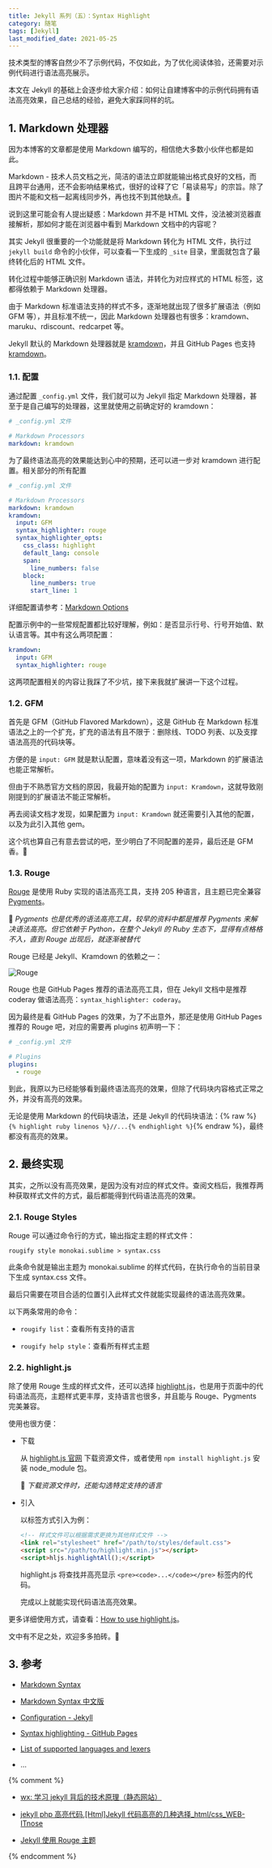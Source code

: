 ```yaml
---
title: Jekyll 系列（五）：Syntax Highlight
category: 随笔
tags: [Jekyll]
last_modified_date: 2021-05-25
---
```


技术类型的博客自然少不了示例代码，不仅如此，为了优化阅读体验，还需要对示例代码进行语法高亮展示。

本文在 Jekyll 的基础上会逐步给大家介绍：如何让自建博客中的示例代码拥有语法高亮效果，自己总结的经验，避免大家踩同样的坑。

## 1. Markdown 处理器

因为本博客的文章都是使用 Markdown 编写的，相信绝大多数小伙伴也都是如此。

Markdown - 技术人员文档之光，简洁的语法立即就能输出格式良好的文档，而且跨平台通用，还不会影响结果格式，很好的诠释了它「易读易写」的宗旨。除了图片不能和文档一起离线同步外，再也找不到其他缺点。🚀

说到这里可能会有人提出疑惑：Markdown 并不是 HTML 文件，没法被浏览器直接解析，那如何才能在浏览器中看到 Markdown 文档中的内容呢？

其实 Jekyll 很重要的一个功能就是将 Markdown 转化为 HTML 文件，执行过 `jekyll build` 命令的小伙伴，可以查看一下生成的 `_site` 目录，里面就包含了最终转化后的 HTML 文件。

转化过程中能够正确识别 Markdown 语法，并转化为对应样式的 HTML 标签，这都得依赖于 Markdown 处理器。

由于 Markdown 标准语法支持的样式不多，逐渐地就出现了很多扩展语法（例如 GFM 等），并且标准不统一，因此 Markdown 处理器也有很多：kramdown、maruku、rdiscount、redcarpet 等。

Jekyll 默认的 Markdown 处理器就是 [kramdown](https://kramdown.gettalong.org/)，并且 GitHub Pages 也支持 [kramdown](https://docs.github.com/en/pages/setting-up-a-github-pages-site-with-jekyll/setting-a-markdown-processor-for-your-github-pages-site-using-jekyll)。

### 1.1. 配置

通过配置 `_config.yml` 文件，我们就可以为 Jekyll 指定 Markdown 处理器，甚至于是自己编写的处理器，这里就使用之前确定好的 kramdown：

```yaml
# _config.yml 文件

# Markdown Processors
markdown: kramdown
```

为了最终语法高亮的效果能达到心中的预期，还可以进一步对 kramdown 进行配置。相关部分的所有配置

```yaml
# _config.yml 文件

# Markdown Processors
markdown: kramdown
kramdown:
  input: GFM
  syntax_highlighter: rouge
  syntax_highlighter_opts:
    css_class: highlight
    default_lang: console
    span:
      line_numbers: false
    block:
      line_numbers: true
      start_line: 1
```

详细配置请参考：[Markdown Options](https://jekyllrb.com/docs/configuration/markdown/)

配置示例中的一些常规配置都比较好理解，例如：是否显示行号、行号开始值、默认语言等。其中有这么两项配置：

```yaml
kramdown:
  input: GFM
  syntax_highlighter: rouge
```

这两项配置相关的内容让我踩了不少坑，接下来我就扩展讲一下这个过程。

### 1.2. GFM

首先是 GFM（GitHub Flavored Markdown），这是 GitHub 在 Markdown 标准语法之上的一个扩充，扩充的语法有且不限于：删除线、TODO 列表、以及支撑语法高亮的代码块等。

方便的是 `input: GFM` 就是默认配置，意味着没有这一项，Markdown 的扩展语法也能正常解析。

但由于不熟悉官方文档的原因，我最开始的配置为 `input: Kramdown`，这就导致刚刚提到的扩展语法不能正常解析。

再去阅读文档才发现，如果配置为 `input: Kramdown` 就还需要引入其他的配置，以及为此引入其他 gem。

这个坑也算自己有意去尝试的吧，至少明白了不同配置的差异，最后还是 GFM 香。🌚

### 1.3. Rouge

[Rouge](http://rouge.jneen.net/) 是使用 Ruby 实现的语法高亮工具，支持 205 种语言，且主题已完全兼容 [Pygments](https://pygments.org/)。

📌 *Pygments 也是优秀的语法高亮工具，较早的资料中都是推荐 Pygments 来解决语法高亮。但它依赖于 Python，在整个 Jekyll 的 Ruby 生态下，显得有点格格不入，直到 Rouge 出现后，就逐渐被替代*

Rouge 已经是 Jekyll、Kramdown 的依赖之一：

![Rouge](https://i.loli.net/2021/08/02/5XYxo78wnm1MWiy.png)

Rouge 也是 GitHub Pages 推荐的语法高亮工具，但在 Jekyll 文档中是推荐 coderay 做语法高亮：`syntax_highlighter: coderay`。

因为最终是看 GitHub Pages 的效果，为了不出意外，那还是使用 GitHub Pages 推荐的 Rouge 吧，对应的需要再 plugins 初声明一下：

```yaml
# _config.yml 文件

# Plugins
plugins:
  - rouge
```

到此，我原以为已经能够看到最终语法高亮的效果，但除了代码块内容格式正常之外，并没有高亮的效果。

无论是使用 Markdown 的代码块语法，还是 Jekyll 的代码块语法：{% raw %}`{% highlight ruby linenos %}//...{% endhighlight %}`{% endraw %}，最终都没有高亮的效果。

## 2. 最终实现

其实，之所以没有高亮效果，是因为没有对应的样式文件。查阅文档后，我推荐两种获取样式文件的方式，最后都能得到代码语法高亮的效果。

### 2.1. Rouge Styles

Rouge 可以通过命令行的方式，输出指定主题的样式文件：

`rougify style monokai.sublime > syntax.css`

此条命令就是输出主题为 monokai.sublime 的样式代码，在执行命令的当前目录下生成 syntax.css 文件。

最后只需要在项目合适的位置引入此样式文件就能实现最终的语法高亮效果。

以下两条常用的命令：

- `rougify list`：查看所有支持的语言

- `rougify help style`：查看所有样式主题

### 2.2. highlight.js

除了使用 Rouge 生成的样式文件，还可以选择 [highlight.js](https://highlightjs.org/)，也是用于页面中的代码语法高亮，主题样式更丰厚，支持语言也很多，并且能与 Rouge、Pygments 完美兼容。

使用也很方便：

- 下载

  从 [highlight.js  官网](https://highlightjs.org/download/) 下载资源文件，或者使用 `npm install highlight.js` 安装 node_module 包。

  📌 *下载资源文件时，还能勾选特定支持的语言*

- 引入

  以标签方式引入为例：

  ```html
  <!-- 样式文件可以根据需求更换为其他样式文件 -->
  <link rel="stylesheet" href="/path/to/styles/default.css">
  <script src="/path/to/highlight.min.js"></script>
  <script>hljs.highlightAll();</script>
  ```

  highlight.js 将查找并高亮显示 `<pre><code>...</code></pre>` 标签内的代码。

  完成以上就能实现代码语法高亮效果。

更多详细使用方式，请查看：[How to use highlight.js](https://highlightjs.org/usage/)。

文中有不足之处，欢迎多多拍砖。🚀

## 3. 参考

- [Markdown Syntax](https://daringfireball.net/projects/markdown/syntax)

- [Markdown Syntax 中文版](http://www.markdown.cn/)

- [Configuration - Jekyll](https://jekyllrb.com/docs/configuration/)

- [Syntax highlighting - GitHub Pages](https://docs.github.com/en/pages/setting-up-a-github-pages-site-with-jekyll/about-github-pages-and-jekyll#syntax-highlighting)

- [List of supported languages and lexers](https://github.com/rouge-ruby/rouge/wiki/List-of-supported-languages-and-lexers)

- ...

{% comment %}

- [wx: 学习 jekyll 背后的技术原理（静态网站）](https://mp.weixin.qq.com/s?src=11&timestamp=1622535289&ver=3103&signature=Ugb3Nlzg*4hEd20stLGwLrQufRfwaWWBNyQftc2uWqKeP4Yxk0itXXzlum2PmnEMhkPRdfvHcUlzYv2DwKB6xQ1krLn2sRjX7qkZMqHt6WMEML2u-PQa*o3ESsQTo25K&new=1)

- [jekyll php 高亮代码,[Html]Jekyll 代码高亮的几种选择\_html/css_WEB-ITnose](https://blog.csdn.net/weixin_34434948/article/details/116058330)

- [Jekyll 使用 Rouge 主题](https://www.cnblogs.com/baiyangcao/p/jekyll_rouge.html)

{% endcomment %}
